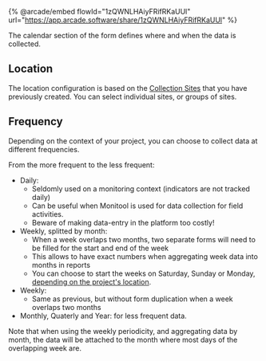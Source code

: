 {% @arcade/embed flowId="1zQWNLHAiyFRifRKaUUl" url="https://app.arcade.software/share/1zQWNLHAiyFRifRKaUUl" %}

The calendar section of the form defines where and when the data is collected.

## Location

The location configuration is based on the [Collection Sites](./sites.md) that you have previously created. You can select individual sites, or groups of sites.

## Frequency

Depending on the context of your project, you can choose to collect data at different frequencies.

From the more frequent to the less frequent:

- Daily:
  - Seldomly used on a monitoring context (indicators are not tracked daily)
  - Can be useful when Monitool is used for data collection for field activities.
  - Beware of making data-entry in the platform too costly!
- Weekly, splitted by month:
  - When a week overlaps two months, two separate forms will need to be filled for the start and end of the week
  - This allows to have exact numbers when aggregating week data into months in reports
  - You can choose to start the weeks on Saturday, Sunday or Monday, [depending on the project's location](https://en.wikipedia.org/wiki/Week#/media/File:First_Day_of_Week_World_Map.svg).
- Weekly:
  - Same as previous, but without form duplication when a week overlaps two months
- Monthly, Quaterly and Year: for less frequent data.

Note that when using the weekly periodicity, and aggregating data by month, the data will be attached to the month where most days of the overlapping week are.
